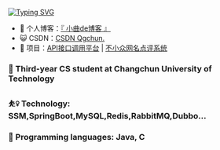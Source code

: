 
[![Typing SVG](https://readme-typing-svg.herokuapp.com?pause=500&lines=Hi+there+%F0%9F%91%8B;I'm+Qgchun)](https://git.io/typing-svg)

- 🌱 个人博客：<a href="http://www.qgchun.icu/" target="_blank">『 小曲de博客 』</a>
- 😺 CSDN：<a href="https://blog.csdn.net/weixin_54040016" target="_blank">CSDN Qgchun.</a>
- 💬 项目：<a href="https://github.com/Qgchun/-Qgchunapi" target="_blank">API接口调用平台</a> | <a href="https://github.com/Qgchun/ElegantNiche-Review-System" target="_blank">不小众网名点评系统</a> 

### 🏫 Third-year CS student at Changchun University of Technology
### ⛹️‍♀️ Technology: SSM,SpringBoot,MySQL,Redis,RabbitMQ,Dubbo...
### 🔮 Programming languages: Java, C

